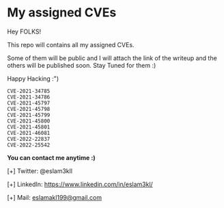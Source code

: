 # My assigned CVEs
Hey FOLKS!

This repo will contains all my assigned CVEs. 

Some of them will be public and I will attach the link of the writeup and the others will be published soon. Stay Tuned for them :) 

Happy Hacking :") 

```
CVE-2021-34785
CVE-2021-34786
CVE-2021-45797
CVE-2021-45798
CVE-2021-45799
CVE-2021-45800
CVE-2021-45801
CVE-2021-46081
CVE-2022-22837 
CVE-2022-25542 
```

**You can contact me anytime :)** 

[+] Twitter: @eslam3kll

[+] LinkedIn: https://www.linkedin.com/in/eslam3kl/ 

[+] Mail: eslamakl199@gmail.com
